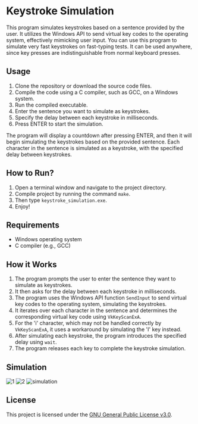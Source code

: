 # Keystroke Simulation

This program simulates keystrokes based on a sentence provided by the user. It utilizes the Windows API to send virtual key codes to the operating system, effectively mimicking user input. You can use this program to simulate very fast keystrokes on fast-typing tests. It can be used anywhere, since key presses are indistinguishable from normal keyboard presses.

## Usage

1. Clone the repository or download the source code files.
2. Compile the code using a C compiler, such as GCC, on a Windows system.
3. Run the compiled executable.
4. Enter the sentence you want to simulate as keystrokes.
5. Specify the delay between each keystroke in milliseconds.
6. Press ENTER to start the simulation.

The program will display a countdown after pressing ENTER, and then it will begin simulating the keystrokes based on the provided sentence. Each character in the sentence is simulated as a keystroke, with the specified delay between keystrokes.

## How to Run?
1. Open a terminal window and navigate to the project directory.
2. Compile project by running the command `make`.
3. Then type `keystroke_simulation.exe`.
4. Enjoy!

## Requirements

- Windows operating system
- C compiler (e.g., GCC)

## How it Works

1. The program prompts the user to enter the sentence they want to simulate as keystrokes.
2. It then asks for the delay between each keystroke in milliseconds.
3. The program uses the Windows API function `SendInput` to send virtual key codes to the operating system, simulating the keystrokes.
4. It iterates over each character in the sentence and determines the corresponding virtual key code using `VkKeyScanExA`.
5. For the 'i' character, which may not be handled correctly by `VkKeyScanExA`, it uses a workaround by simulating the 'I' key instead.
6. After simulating each keystroke, the program introduces the specified delay using `wait`.
7. The program releases each key to complete the keystroke simulation.

## Simulation
![1](https://github.com/ISO53/Monkey-Type-Key-Simulator/assets/102249575/d767f8f4-9196-483e-aaaf-9c0e5cc1b39a)
![2](https://github.com/ISO53/Monkey-Type-Key-Simulator/assets/102249575/fcff11fa-eaad-4487-9928-faaae51e1f27)
![simulation](https://github.com/ISO53/Monkey-Type-Key-Simulator/assets/102249575/c9acd378-c2ff-4468-b37e-9a0d9d9c4fc3)


## License

This project is licensed under the [GNU General Public License v3.0](LICENSE).
